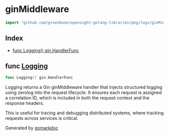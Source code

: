 <!-- gomarkdoc:embed:start -->

<!-- Code generated by gomarkdoc. DO NOT EDIT -->

# ginMiddleware

```go
import "github.com/greenbone/opensight-golang-libraries/pkg/logs/ginMiddleware"
```

## Index

- [func Logging\(\) gin.HandlerFunc](<#Logging>)


<a name="Logging"></a>
## func [Logging](<https://github.com/greenbone/opensight-golang-libraries/blob/main/pkg/logs/ginMiddleware/ginMiddleware.go#L23>)

```go
func Logging() gin.HandlerFunc
```

Logging returns a Gin ginMiddleware handler that injects structured logging using zerolog into the request lifecycle. It ensures each request is assigned a correlation ID, which is included in both the request context and the response headers.

This is useful for tracing and debugging distributed systems, where tracking requests across services is critical.

Generated by [gomarkdoc](<https://github.com/princjef/gomarkdoc>)


<!-- gomarkdoc:embed:end -->